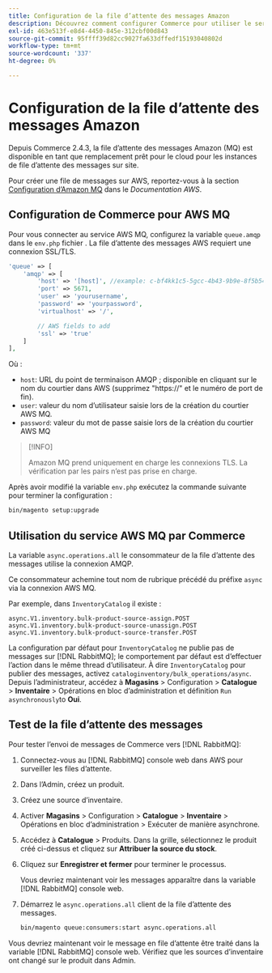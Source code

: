 ```yaml
---
title: Configuration de la file d’attente des messages Amazon
description: Découvrez comment configurer Commerce pour utiliser le service AWS MQ.
exl-id: 463e513f-e8d4-4450-845e-312cbf00d843
source-git-commit: 95ffff39d82cc9027fa633dffedf15193040802d
workflow-type: tm+mt
source-wordcount: '337'
ht-degree: 0%

---
```


# Configuration de la file d’attente des messages Amazon

Depuis Commerce 2.4.3, la file d’attente des messages Amazon (MQ) est disponible en tant que remplacement prêt pour le cloud pour les instances de file d’attente des messages sur site.

Pour créer une file de messages sur AWS, reportez-vous à la section [Configuration d’Amazon MQ](https://docs.aws.amazon.com/amazon-mq/latest/developer-guide/amazon-mq-setting-up.html) dans le _Documentation AWS_.

## Configuration de Commerce pour AWS MQ

Pour vous connecter au service AWS MQ, configurez la variable `queue.amqp` dans le `env.php` fichier .
La file d’attente des messages AWS requiert une connexion SSL/TLS.

```php
'queue' => [
    'amqp' => [
        'host' => '[host]', //example: c-bf4kk1c5-5gcc-4b43-9b9e-8f5b54d234.mq.us-west-3.amazonaws.com
        'port' => 5671,
        'user' => 'yourusername',
        'password' => 'yourpassword',
        'virtualhost' => '/',

        // AWS fields to add
        'ssl' => 'true'
    ]
],
```

Où :

- `host`: URL du point de terminaison AMQP ; disponible en cliquant sur le nom du courtier dans AWS (supprimez &quot;https://&quot; et le numéro de port de fin).
- `user`: valeur du nom d’utilisateur saisie lors de la création du courtier AWS MQ.
- `password`: valeur du mot de passe saisie lors de la création du courtier AWS MQ

>[!INFO]
>
>Amazon MQ prend uniquement en charge les connexions TLS. La vérification par les pairs n’est pas prise en charge.

Après avoir modifié la variable `env.php` exécutez la commande suivante pour terminer la configuration :

```bash
bin/magento setup:upgrade
```

## Utilisation du service AWS MQ par Commerce

La variable `async.operations.all` le consommateur de la file d’attente des messages utilise la connexion AMQP.

Ce consommateur achemine tout nom de rubrique précédé du préfixe `async` via la connexion AWS MQ.

Par exemple, dans `InventoryCatalog` il existe :

```text
async.V1.inventory.bulk-product-source-assign.POST
async.V1.inventory.bulk-product-source-unassign.POST
async.V1.inventory.bulk-product-source-transfer.POST
```

La configuration par défaut pour `InventoryCatalog` ne publie pas de messages sur [!DNL RabbitMQ]; le comportement par défaut est d’effectuer l’action dans le même thread d’utilisateur. À dire `InventoryCatalog` pour publier des messages, activez `cataloginventory/bulk_operations/async`. Depuis l’administrateur, accédez à **Magasins** > Configuration > **Catalogue** > **Inventaire** > Opérations en bloc d’administration et définition  `Run asynchronously`to **Oui**.

## Test de la file d’attente des messages

Pour tester l’envoi de messages de Commerce vers [!DNL RabbitMQ]:

1. Connectez-vous au [!DNL RabbitMQ] console web dans AWS pour surveiller les files d’attente.
1. Dans l’Admin, créez un produit.
1. Créez une source d’inventaire.
1. Activer **Magasins** > Configuration > **Catalogue** > **Inventaire** > Opérations en bloc d’administration > Exécuter de manière asynchrone.
1. Accédez à **Catalogue** > Produits. Dans la grille, sélectionnez le produit créé ci-dessus et cliquez sur **Attribuer la source du stock**.
1. Cliquez sur **Enregistrer et fermer** pour terminer le processus.

   Vous devriez maintenant voir les messages apparaître dans la variable [!DNL RabbitMQ] console web.

1. Démarrez le `async.operations.all` client de la file d’attente des messages.

   ```bash
   bin/magento queue:consumers:start async.operations.all
   ```

Vous devriez maintenant voir le message en file d’attente être traité dans la variable [!DNL RabbitMQ] console web.
Vérifiez que les sources d’inventaire ont changé sur le produit dans Admin.
